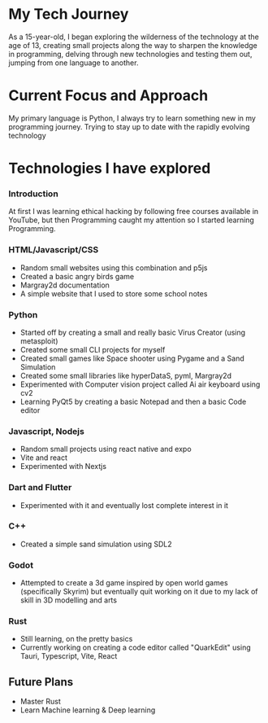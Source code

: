 # My Tech Journey
As a 15-year-old, I began exploring the wilderness of the technology at the age of 13, creating small projects along the way to sharpen the knowledge in programming, delving through new technologies and testing them out, jumping from one language to another. 

# Current Focus and Approach
My primary language is Python, I always try to learn something new in my programming journey. Trying to stay up to date with the rapidly evolving technology

# Technologies I have explored
### Introduction
At first I was learning ethical hacking by following free courses available in YouTube, but then Programming caught my attention so I started learning Programming.

### HTML/Javascript/CSS
- Random small websites using this combination and p5js
- Created a basic angry birds game
- Margray2d documentation
- A simple website that I used to store some school notes

### Python
- Started off by creating a small and really basic Virus Creator (using metasploit) 
- Created some small CLI projects for myself
- Created small games like Space shooter using Pygame and a Sand Simulation
- Created some small libraries like hyperDataS, pyml, Margray2d
- Experimented with Computer vision project called Ai air keyboard using cv2
- Learning PyQt5 by creating a basic Notepad and then a basic Code editor

### Javascript, Nodejs
- Random small projects using react native and expo
- Vite and react
- Experimented with Nextjs 

### Dart and Flutter
- Experimented with it and eventually lost complete interest in it

### C++
- Created a simple sand simulation using SDL2

### Godot
- Attempted to create a 3d game inspired by open world games (specifically Skyrim) but eventually quit working on it due to my lack of skill in 3D modelling and arts

### Rust
- Still learning, on the pretty basics
- Currently working on creating a code editor called "QuarkEdit" using Tauri, Typescript, Vite, React

## Future Plans
- Master Rust
- Learn Machine learning & Deep learning
